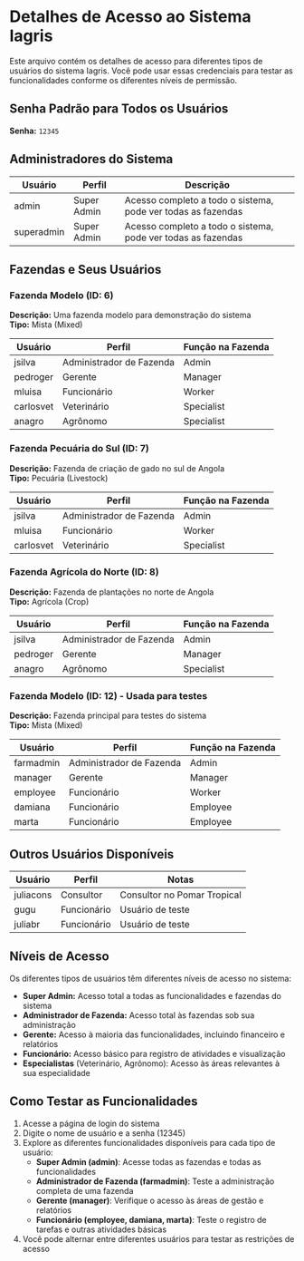 # Detalhes de Acesso ao Sistema Iagris

Este arquivo contém os detalhes de acesso para diferentes tipos de usuários do sistema Iagris. Você pode usar essas credenciais para testar as funcionalidades conforme os diferentes níveis de permissão.

## Senha Padrão para Todos os Usuários

**Senha:** `12345`

## Administradores do Sistema

| Usuário | Perfil | Descrição |
|---------|--------|-----------|
| admin | Super Admin | Acesso completo a todo o sistema, pode ver todas as fazendas |
| superadmin | Super Admin | Acesso completo a todo o sistema, pode ver todas as fazendas |

## Fazendas e Seus Usuários

### Fazenda Modelo (ID: 6)
**Descrição:** Uma fazenda modelo para demonstração do sistema  
**Tipo:** Mista (Mixed)

| Usuário | Perfil | Função na Fazenda |
|---------|--------|-------------------|
| jsilva | Administrador de Fazenda | Admin |
| pedroger | Gerente | Manager |
| mluisa | Funcionário | Worker |
| carlosvet | Veterinário | Specialist |
| anagro | Agrônomo | Specialist |

### Fazenda Pecuária do Sul (ID: 7)
**Descrição:** Fazenda de criação de gado no sul de Angola  
**Tipo:** Pecuária (Livestock)

| Usuário | Perfil | Função na Fazenda |
|---------|--------|-------------------|
| jsilva | Administrador de Fazenda | Admin |
| mluisa | Funcionário | Worker |
| carlosvet | Veterinário | Specialist |

### Fazenda Agrícola do Norte (ID: 8)
**Descrição:** Fazenda de plantações no norte de Angola  
**Tipo:** Agrícola (Crop)

| Usuário | Perfil | Função na Fazenda |
|---------|--------|-------------------|
| jsilva | Administrador de Fazenda | Admin |
| pedroger | Gerente | Manager |
| anagro | Agrônomo | Specialist |

### Fazenda Modelo (ID: 12) - Usada para testes
**Descrição:** Fazenda principal para testes do sistema  
**Tipo:** Mista (Mixed)

| Usuário | Perfil | Função na Fazenda |
|---------|--------|-------------------|
| farmadmin | Administrador de Fazenda | Admin |
| manager | Gerente | Manager |
| employee | Funcionário | Worker |
| damiana | Funcionário | Employee |
| marta | Funcionário | Employee |

## Outros Usuários Disponíveis

| Usuário | Perfil | Notas |
|---------|--------|-------|
| juliacons | Consultor | Consultor no Pomar Tropical |
| gugu | Funcionário | Usuário de teste |
| juliabr | Funcionário | Usuário de teste |

## Níveis de Acesso

Os diferentes tipos de usuários têm diferentes níveis de acesso no sistema:

- **Super Admin:** Acesso total a todas as funcionalidades e fazendas do sistema
- **Administrador de Fazenda:** Acesso total às fazendas sob sua administração
- **Gerente:** Acesso à maioria das funcionalidades, incluindo financeiro e relatórios
- **Funcionário:** Acesso básico para registro de atividades e visualização
- **Especialistas** (Veterinário, Agrônomo): Acesso às áreas relevantes à sua especialidade

## Como Testar as Funcionalidades

1. Acesse a página de login do sistema
2. Digite o nome de usuário e a senha (12345)
3. Explore as diferentes funcionalidades disponíveis para cada tipo de usuário:
   - **Super Admin (admin)**: Acesse todas as fazendas e todas as funcionalidades
   - **Administrador de Fazenda (farmadmin)**: Teste a administração completa de uma fazenda
   - **Gerente (manager)**: Verifique o acesso às áreas de gestão e relatórios
   - **Funcionário (employee, damiana, marta)**: Teste o registro de tarefas e outras atividades básicas
4. Você pode alternar entre diferentes usuários para testar as restrições de acesso
